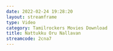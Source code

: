 ```yaml
---
date: 2022-02-24 19:28:20
layout: streamframe
type: Video
category: Tamilrockers Movies Download
title: Nattukku Oru Nallavan
streamcode: 2cna7
---
```

